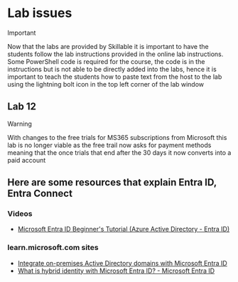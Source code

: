 

# Lab issues
> [!IMPORTANT]
> Now that the labs are provided by Skillable it is important to have the students follow the lab instructions
> provided in the online lab instructions.
> Some PowerShell code is required for the course, the code is in the instructions but is not able to be
> directly added into the labs, hence it is important to teach the students how to paste text from the host to
> the lab using the lightning bolt icon in the top left corner of the lab window

## Lab 12 

> [!WARNING]
> With changes to the free trials for MS365 subscriptions from Microsoft this lab is no longer viable
> as the free trail now asks for payment methods meaning that the once trials that end after the 30 days
> it now converts into a paid account

## Here are some resources that explain Entra ID, Entra Connect

### Videos
- [Microsoft Entra ID Beginner's Tutorial (Azure Active Directory - Entra ID)](https://www.youtube.com/watch?v=0qZzcK1mHwA)

### learn.microsoft.com sites
- [Integrate on-premises Active Directory domains with Microsoft Entra ID](https://learn.microsoft.com/en-us/azure/architecture/reference-architectures/identity/azure-ad)
- [What is hybrid identity with Microsoft Entra ID? - Microsoft Entra ID](https://learn.microsoft.com/en-us/entra/identity/hybrid/whatis-hybrid-identity)

